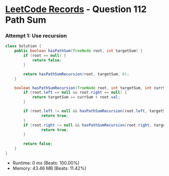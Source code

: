 # [LeetCode Records](../../README.md) - Question 112 Path Sum

### Attempt 1: Use recursion
```java
class Solution {
    public boolean hasPathSum(TreeNode root, int targetSum) {
        if (root == null) {
            return false;
        }

        return hasPathSumRecursion(root, targetSum, 0);
    }

    boolean hasPathSumRecursion(TreeNode root, int targetSum, int currSum) {
        if (root.left == null && root.right == null) {
            return targetSum == currSum + root.val;
        }

        if (root.left != null && hasPathSumRecursion(root.left, targetSum, currSum + root.val)) {
                return true;
        }
        if (root.right != null && hasPathSumRecursion(root.right, targetSum, currSum + root.val)) {
                return true;
        }
        
        return false;
    }
}
```
- Runtime: 0 ms (Beats: 100.00%)
- Memory: 43.46 MB (Beats: 11.42%)

<br>

